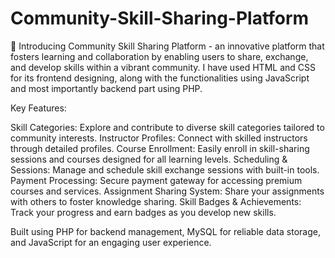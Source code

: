 # Community-Skill-Sharing-Platform

🎉 Introducing Community Skill Sharing Platform - an innovative platform that fosters learning and collaboration by enabling users to share, exchange, and develop skills within a vibrant community. I have used HTML and CSS for its frontend designing, along with the functionalities using JavaScript and most importantly backend part using PHP.

Key Features:

Skill Categories: Explore and contribute to diverse skill categories tailored to community interests.
Instructor Profiles: Connect with skilled instructors through detailed profiles.
Course Enrollment: Easily enroll in skill-sharing sessions and courses designed for all learning levels.
Scheduling & Sessions: Manage and schedule skill exchange sessions with built-in tools.
Payment Processing: Secure payment gateway for accessing premium courses and services.
Assignment Sharing System: Share your assignments with others to foster knowledge sharing.
Skill Badges & Achievements: Track your progress and earn badges as you develop new skills.


Built using PHP for backend management, MySQL for reliable data storage, and JavaScript for an engaging user experience.
